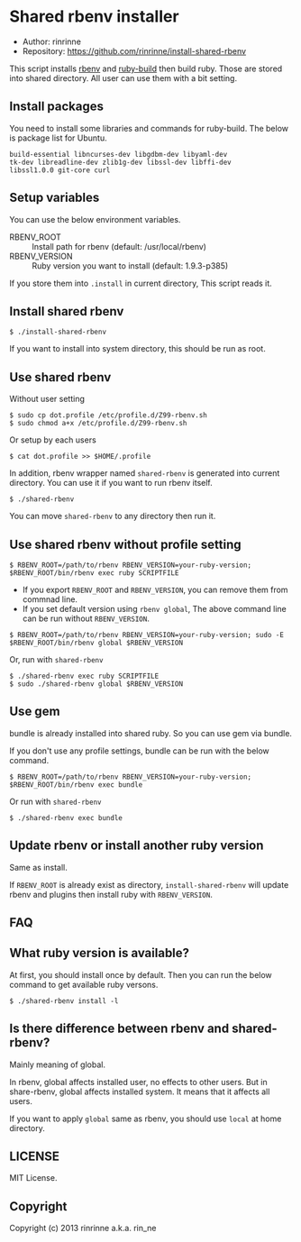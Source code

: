 Shared rbenv installer
===========================

* Author: rinrinne
* Repository: https://github.com/rinrinne/install-shared-rbenv

This script installs [rbenv][1] and [ruby-build][2] then build ruby. Those are stored into shared directory. All user can use them with a bit setting.

[1]: https://github.com/sstephenson/rbenv
[2]: https://github.com/sstephenson/ruby-build

Install packages
---------------------------

You need to install some libraries and commands for ruby-build. The below is package list for Ubuntu.

    build-essential libncurses-dev libgdbm-dev libyaml-dev
    tk-dev libreadline-dev zlib1g-dev libssl-dev libffi-dev
    libssl1.0.0 git-core curl

Setup variables
---------------------------

You can use the below environment variables.

<dl>
  <dt>RBENV_ROOT</dt>
  <dd>Install path for rbenv (default: /usr/local/rbenv)</dd>
  <dt>RBENV_VERSION</dt>
  <dd>Ruby version you want to install (default: 1.9.3-p385)</dd>
</dl>

If you store them into `.install` in current directory, This script reads it.

Install shared rbenv
---------------------------

```
$ ./install-shared-rbenv
```

If you want to install into system directory, this should be run as root.


Use shared rbenv
---------------------------

Without user setting
```
$ sudo cp dot.profile /etc/profile.d/Z99-rbenv.sh
$ sudo chmod a+x /etc/profile.d/Z99-rbenv.sh
```

Or setup by each users
```
$ cat dot.profile >> $HOME/.profile
```

In addition, rbenv wrapper named `shared-rbenv` is generated into current directory. You can use it if you want to run rbenv itself.

```
$ ./shared-rbenv
```

You can move `shared-rbenv` to any directory then run it.

Use shared rbenv without profile setting
---------------------------

```
$ RBENV_ROOT=/path/to/rbenv RBENV_VERSION=your-ruby-version; $RBENV_ROOT/bin/rbenv exec ruby SCRIPTFILE
```

* If you export `RBENV_ROOT` and `RBENV_VERSION`, you can remove them from commnad line.
* If you set default version using `rbenv global`, The above command line can be run without `RBENV_VERSION`.

```
$ RBENV_ROOT=/path/to/rbenv RBENV_VERSION=your-ruby-version; sudo -E $RBENV_ROOT/bin/rbenv global $RBENV_VERSION
```

Or, run with `shared-rbenv`

```
$ ./shared-rbenv exec ruby SCRIPTFILE
$ sudo ./shared-rbenv global $RBENV_VERSION
```

Use gem
---------------------------

bundle is already installed into shared ruby. So you can use gem via bundle.

If you don't use any profile settings, bundle can be run with the below command.

```
$ RBENV_ROOT=/path/to/rbenv RBENV_VERSION=your-ruby-version; $RBENV_ROOT/bin/rbenv exec bundle
```

Or run with `shared-rbenv`

```
$ ./shared-rbenv exec bundle
```

Update rbenv or install another ruby version
---------------------------

Same as install.

If `RBENV_ROOT` is already exist as directory, `install-shared-rbenv` will update rbenv and plugins then install ruby with `RBENV_VERSION`.

FAQ
---------------------------

## What ruby version is available?

At first, you should install once by default. Then you can run the below command to get available ruby versons.

```
$ ./shared-rbenv install -l

```

## Is there difference between rbenv and shared-rbenv?

Mainly meaning of global.

In rbenv, global affects installed user, no effects to other users. But in share-rbenv, global affects installed system. It means that it affects all users.

If you want to apply `global` same as rbenv, you should use `local` at home directory.


LICENSE
---------------------------

MIT License.


Copyright
---------------------------

Copyright (c) 2013 rinrinne a.k.a. rin_ne
